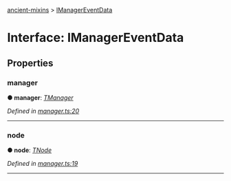 [ancient-mixins](../README.md) > [IManagerEventData](../interfaces/imanagereventdata.md)



# Interface: IManagerEventData


## Properties
<a id="manager"></a>

###  manager

**●  manager**:  *[TManager](../#tmanager)* 

*Defined in [manager.ts:20](https://github.com/AncientSouls/Mixins/blob/e14a5a8/src/lib/manager.ts#L20)*





___

<a id="node"></a>

###  node

**●  node**:  *[TNode](../#tnode)* 

*Defined in [manager.ts:19](https://github.com/AncientSouls/Mixins/blob/e14a5a8/src/lib/manager.ts#L19)*





___


